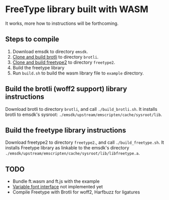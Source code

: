 # FreeType library built with WASM

It works, more how to instructions will be forthcoming.

## Steps to compile

1. Download emsdk to directory `emsdk`.
2. [Clone and build brotli](https://github.com/google/brotli) to directory `brotli`.
3. [Clone and build freetype2](https://github.com/freetype/freetype) to directory `freetype2`.
4. Build the freetype library
5. Run `build.sh` to build the wasm library file to `example` directory.

## Build the brotli (woff2 support) library instructions

Download brotli to directory `brotli`, and call `./build_brotli.sh`. It installs brotli to emsdk's sysroot: `./emsdk/upstream/emscripten/cache/sysroot/lib`.

## Build the freetype library instructions

Download freetype2 to directory `freetype2`., and call `./build_freetype.sh`. It installs Freetype library as linkable to the emsdk's directory `./emsdk/upstream/emscripten/cache/sysroot/lib/libfreetype.a`.

## TODO

- Bundle ft.wasm and ft.js with the example
- [Variable font interface](https://freetype.org/freetype2/docs/reference/ft2-multiple_masters.html) not implemented yet
- Compile Freetype with Brotli for woff2, Harfbuzz for ligatures
